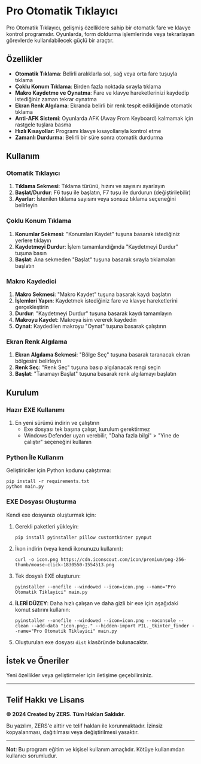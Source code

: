 # Pro Otomatik Tıklayıcı

Pro Otomatik Tıklayıcı, gelişmiş özelliklere sahip bir otomatik fare ve klavye kontrol programıdır. Oyunlarda, form doldurma işlemlerinde veya tekrarlayan görevlerde kullanılabilecek güçlü bir araçtır.

## Özellikler

- **Otomatik Tıklama**: Belirli aralıklarla sol, sağ veya orta fare tuşuyla tıklama
- **Çoklu Konum Tıklama**: Birden fazla noktada sırayla tıklama
- **Makro Kaydetme ve Oynatma**: Fare ve klavye hareketlerinizi kaydedip istediğiniz zaman tekrar oynatma
- **Ekran Renk Algılama**: Ekranda belirli bir renk tespit edildiğinde otomatik tıklama
- **Anti-AFK Sistemi**: Oyunlarda AFK (Away From Keyboard) kalmamak için rastgele tuşlara basma
- **Hızlı Kısayollar**: Programı klavye kısayollarıyla kontrol etme
- **Zamanlı Durdurma**: Belirli bir süre sonra otomatik durdurma

## Kullanım

### Otomatik Tıklayıcı

1. **Tıklama Sekmesi**: Tıklama türünü, hızını ve sayısını ayarlayın
2. **Başlat/Durdur**: F6 tuşu ile başlatın, F7 tuşu ile durdurun (değiştirilebilir)
3. **Ayarlar**: İstenilen tıklama sayısını veya sonsuz tıklama seçeneğini belirleyin

### Çoklu Konum Tıklama

1. **Konumlar Sekmesi**: "Konumları Kaydet" tuşuna basarak istediğiniz yerlere tıklayın
2. **Kaydetmeyi Durdur**: İşlem tamamlandığında "Kaydetmeyi Durdur" tuşuna basın
3. **Başlat**: Ana sekmeden "Başlat" tuşuna basarak sırayla tıklamaları başlatın

### Makro Kaydedici

1. **Makro Sekmesi**: "Makro Kaydet" tuşuna basarak kaydı başlatın
2. **İşlemleri Yapın**: Kaydetmek istediğiniz fare ve klavye hareketlerini gerçekleştirin
3. **Durdur**: "Kaydetmeyi Durdur" tuşuna basarak kaydı tamamlayın
4. **Makroyu Kaydet**: Makroya isim vererek kaydedin
5. **Oynat**: Kaydedilen makroyu "Oynat" tuşuna basarak çalıştırın

### Ekran Renk Algılama

1. **Ekran Algılama Sekmesi**: "Bölge Seç" tuşuna basarak taranacak ekran bölgesini belirleyin
2. **Renk Seç**: "Renk Seç" tuşuna basıp algılanacak rengi seçin
3. **Başlat**: "Taramayı Başlat" tuşuna basarak renk algılamayı başlatın

## Kurulum

### Hazır EXE Kullanımı
1. En yeni sürümü indirin ve çalıştırın
   - Exe dosyası tek başına çalışır, kurulum gerektirmez
   - Windows Defender uyarı verebilir, "Daha fazla bilgi" > "Yine de çalıştır" seçeneğini kullanın

### Python İle Kullanım
Geliştiriciler için Python kodunu çalıştırma:
```
pip install -r requirements.txt
python main.py
```

### EXE Dosyası Oluşturma
Kendi exe dosyanızı oluşturmak için:

1. Gerekli paketleri yükleyin:
   ```
   pip install pyinstaller pillow customtkinter pynput
   ```

2. İkon indirin (veya kendi ikonunuzu kullanın):
   ```
   curl -o icon.png https://cdn.iconscout.com/icon/premium/png-256-thumb/mouse-click-1830550-1554513.png
   ```

3. Tek dosyalı EXE oluşturun:
   ```
   pyinstaller --onefile --windowed --icon=icon.png --name="Pro Otomatik Tiklayici" main.py
   ```

4. **İLERİ DÜZEY**: Daha hızlı çalışan ve daha gizli bir exe için aşağıdaki komut satırını kullanın:
   ```
   pyinstaller --onefile --windowed --icon=icon.png --noconsole --clean --add-data "icon.png;." --hidden-import PIL._tkinter_finder --name="Pro Otomatik Tiklayici" main.py
   ```

5. Oluşturulan exe dosyası `dist` klasöründe bulunacaktır.

## İstek ve Öneriler

Yeni özellikler veya geliştirmeler için iletişime geçebilirsiniz.

---

## Telif Hakkı ve Lisans

**© 2024 Created by ZERS. Tüm Hakları Saklıdır.**

Bu yazılım, ZERS'e aittir ve telif hakları ile korunmaktadır. İzinsiz kopyalanması, dağıtılması veya değiştirilmesi yasaktır.

---

**Not**: Bu program eğitim ve kişisel kullanım amaçlıdır. Kötüye kullanımdan kullanıcı sorumludur. 
